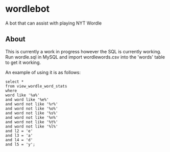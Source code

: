 # wordlebot
A bot that can assist with playing NYT Wordle

## About

This is currently a work in progress however the SQL is currently working. Run wordle.sql in MySQL and import wordlewords.csv into the 'words' table to get it working.

An example of using it is as follows:

```
select * 
from view_wordle_word_stats
where
word like '%a%'
and word like '%e%'
and word not like '%r%'
and word not like '%o%'
and word not like '%s%'
and word not like '%n%'
and word not like '%t%'
and word not like '%l%'
and l2 = 'e'
and l3 = 'a'
and l4 = 'd'
and l5 = 'y';
```
